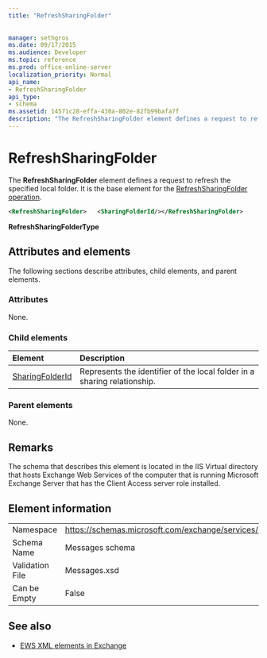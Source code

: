 ```yaml
---
title: "RefreshSharingFolder"
 
 
manager: sethgros
ms.date: 09/17/2015
ms.audience: Developer
ms.topic: reference
ms.prod: office-online-server
localization_priority: Normal
api_name:
- RefreshSharingFolder
api_type:
- schema
ms.assetid: 14571c28-effa-430a-802e-82fb99bafa7f
description: "The RefreshSharingFolder element defines a request to refresh the specified local folder. It is the base element for the RefreshSharingFolder operation."
---
```


# RefreshSharingFolder

The **RefreshSharingFolder** element defines a request to refresh the specified local folder. It is the base element for the [RefreshSharingFolder operation](refreshsharingfolder-operation.md).
  
```xml
<RefreshSharingFolder>   <SharingFolderId/></RefreshSharingFolder>
```

 **RefreshSharingFolderType**
## Attributes and elements

The following sections describe attributes, child elements, and parent elements.
  
### Attributes

None.
  
### Child elements

|**Element**|**Description**|
|:-----|:-----|
|[SharingFolderId](sharingfolderid.md) <br/> |Represents the identifier of the local folder in a sharing relationship.  <br/> |
   
### Parent elements

None.
  
## Remarks

The schema that describes this element is located in the IIS Virtual directory that hosts Exchange Web Services of the computer that is running Microsoft Exchange Server that has the Client Access server role installed.
  
## Element information

|||
|:-----|:-----|
|Namespace  <br/> |https://schemas.microsoft.com/exchange/services/2006/messages  <br/> |
|Schema Name  <br/> |Messages schema  <br/> |
|Validation File  <br/> |Messages.xsd  <br/> |
|Can be Empty  <br/> |False  <br/> |
   
## See also



- [EWS XML elements in Exchange](ews-xml-elements-in-exchange.md)

